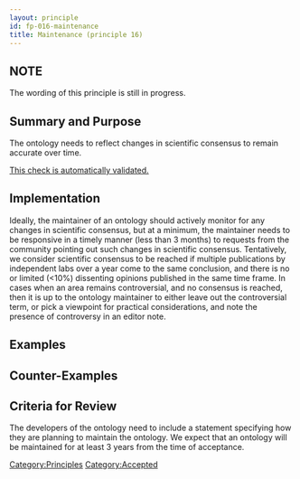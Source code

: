 ```yaml
---
layout: principle
id: fp-016-maintenance
title: Maintenance (principle 16)
---
```


## NOTE

The wording of this principle is still in progress.

## Summary and Purpose

The ontology needs to reflect changes in scientific consensus to remain accurate over time.

[This check is automatically validated.](checks/fp_016)

## Implementation

Ideally, the maintainer of an ontology should actively monitor for any changes in scientific consensus, but at a minimum, the maintainer needs to be responsive in a timely manner (less than 3 months) to requests from the community pointing out such changes in scientific consensus. Tentatively, we consider scientific consensus to be reached if multiple publications by independent labs over a year come to the same conclusion, and there is no or limited (<10%) dissenting opinions published in the same time frame. In cases when an area remains controversial, and no consensus is reached, then it is up to the ontology maintainer to either leave out the controversial term, or pick a viewpoint for practical considerations, and note the presence of controversy in an editor note.

## Examples

## Counter-Examples

## Criteria for Review

The developers of the ontology need to include a statement specifying how they are planning to maintain the ontology. We expect that an ontology will be maintained for at least 3 years from the time of acceptance.

<Category:Principles> <Category:Accepted>
